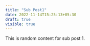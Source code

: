 ```yaml
---
title: "Sub Post1"
date: 2022-11-14T15:25:13+05:30
draft: true
visible: true
---
```


This is random content for sub post 1.